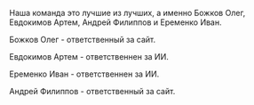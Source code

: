 Наша команда это лучшие из лучших, а именно Божков Олег, Евдокимов Артем, Андрей Филиппов и Еременко Иван. 

Божков Олег - ответственный за сайт.

Евдокимов Артем - ответственнен за ИИ.

Еременко Иван - ответственнен за ИИ.

Андрей Филиппов - ответственный за сайт.

